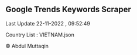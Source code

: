 

## Google Trends Keywords Scraper 
 
Last Update 22-11-2022 , 09:52:49

Country List :
VIETNAM.json



© Abdul Muttaqin 

